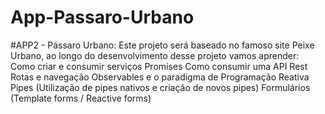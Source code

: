 # App-Passaro-Urbano
#APP2 - Pássaro Urbano: Este projeto será baseado no famoso site Peixe Urbano, ao longo do desenvolvimento desse projeto vamos aprender:  Como criar e consumir serviços  Promises  Como consumir uma API Rest  Rotas e navegação  Observables e o paradigma de Programação Reativa  Pipes (Utilização de pipes nativos e criação de novos pipes)  Formulários (Template forms / Reactive forms)
